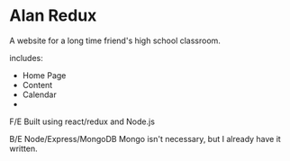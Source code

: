 # Alan Redux

A website for a long time friend's high school classroom.

includes:
* Home Page
* Content
* Calendar
*

F/E
Built using react/redux and Node.js

B/E
Node/Express/MongoDB
Mongo isn't necessary, but I already have it written.
